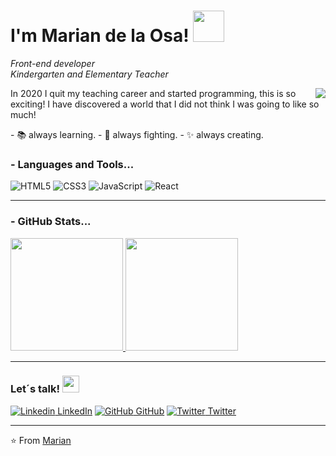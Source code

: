 <h1> I'm Marian de la Osa! <img src="https://media.giphy.com/media/mGcNjsfWAjY5AEZNw6/giphy.gif" width="50"></h1>

<p><em>Front-end developer</br>Kindergarten and Elementary Teacher
</em></p>
<img align="right" src="https://github.com/anathayna/anathayna/blob/master/assets/pusheencode.gif"/>
<p> In 2020 I quit my teaching career and started programming, this is so exciting!
I have discovered a world that I did not think I was going to like so much!<p>
- 📚 always learning.
- 🏹 always fighting.
- ✨ always creating.




### - Languages and Tools...

![HTML5](https://img.shields.io/badge/-HTML5-%23E44D27?style=flat-square&logo=html5&logoColor=ffffff)
![CSS3](https://img.shields.io/badge/-CSS3-%231572B6?style=flat-square&logo=css3)
![JavaScript](https://img.shields.io/badge/-JavaScript-%23F7DF1C?style=flat-square&logo=javascript&logoColor=000000&labelColor=%23F7DF1C&color=%23FFCE5A)
![React](https://img.shields.io/badge/-React-%23282C34?style=flat-square&logo=react)

---------------------------------------------------------------------------------------------------------------------------------------------------------------------------------

### - GitHub Stats...

<a href="https://github.com/Mdelaosaiz">
  <img height="180em" src="https://github-readme-stats.vercel.app/api?username=Mdelaosaiz&theme=buefy&show_icons=true" />
  <img height="180em" src="https://github-readme-stats.vercel.app/api/top-langs/?username=Mdelaosaiz&theme=buefy&layout=compact" />
</a>

---------------------------------------------------------------------------------------------------------------------------------------------------------------------------------

### Let´s talk! <img src="https://user-images.githubusercontent.com/5679180/79618120-0daffb80-80be-11ea-819e-d2b0fa904d07.gif" width="27px">
   [![Linkedin](https://i.stack.imgur.com/gVE0j.png) LinkedIn](https://www.linkedin.com/in/marian-de-la-osa/)
   [![GitHub](https://i.stack.imgur.com/tskMh.png) GitHub](https://github.com/Mdelaosaiz)
   [![Twitter](http://i.imgur.com/wWzX9uB.png) Twitter](https://twitter.com/MariandelaOsa)
   


---------------------------------------------------------------------------------------------------------------------------------------------------------------------------------

⭐️ From [Marian](https://github.com/Mdelaosaiz)
